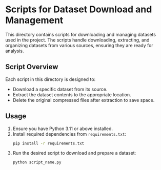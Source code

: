 # Scripts for Dataset Download and Management

This directory contains scripts for downloading and managing datasets used in the project. The scripts handle downloading, extracting, and organizing datasets from various sources, ensuring they are ready for analysis.

## Script Overview

Each script in this directory is designed to:

- Download a specific dataset from its source.
- Extract the dataset contents to the appropriate location.
- Delete the original compressed files after extraction to save space.

## Usage

1. Ensure you have Python 3.11 or above installed.
2. Install required dependencies from `requirements.txt`:
    ```bash
    pip install -r requirements.txt
    ```
3. Run the desired script to download and prepare a dataset:
    ```bash
    python script_name.py
    ```
